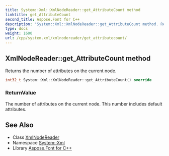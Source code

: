 ```yaml
---
title: System::Xml::XmlNodeReader::get_AttributeCount method
linktitle: get_AttributeCount
second_title: Aspose.Font for C++
description: 'System::Xml::XmlNodeReader::get_AttributeCount method. Returns the number of attributes on the current node in C++.'
type: docs
weight: 1600
url: /cpp/system.xml/xmlnodereader/get_attributecount/
---
```

## XmlNodeReader::get_AttributeCount method


Returns the number of attributes on the current node.

```cpp
int32_t System::Xml::XmlNodeReader::get_AttributeCount() override
```


### ReturnValue

The number of attributes on the current node. This number includes default attributes.

## See Also

* Class [XmlNodeReader](../)
* Namespace [System::Xml](../../)
* Library [Aspose.Font for C++](../../../)
